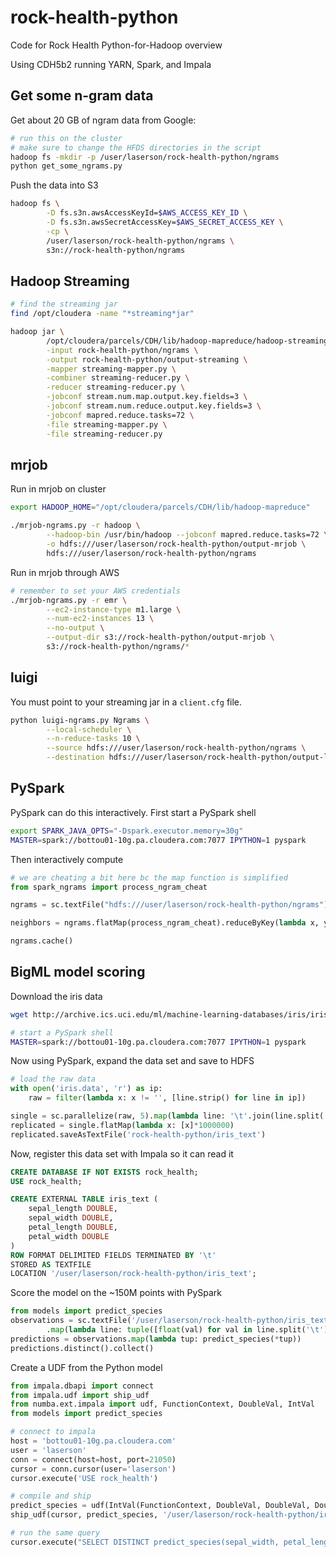 rock-health-python
==================

Code for Rock Health Python-for-Hadoop overview

Using CDH5b2 running YARN, Spark, and Impala


## Get some n-gram data

Get about 20 GB of ngram data from Google:

```bash
# run this on the cluster
# make sure to change the HFDS directories in the script
hadoop fs -mkdir -p /user/laserson/rock-health-python/ngrams
python get_some_ngrams.py
```

Push the data into S3

```bash
hadoop fs \
        -D fs.s3n.awsAccessKeyId=$AWS_ACCESS_KEY_ID \
        -D fs.s3n.awsSecretAccessKey=$AWS_SECRET_ACCESS_KEY \
        -cp \
        /user/laserson/rock-health-python/ngrams \
        s3n://rock-health-python/ngrams
```

## Hadoop Streaming


```bash
# find the streaming jar
find /opt/cloudera -name "*streaming*jar"

hadoop jar \
        /opt/cloudera/parcels/CDH/lib/hadoop-mapreduce/hadoop-streaming-2.2.0-cdh5.0.0-beta-2.jar \
        -input rock-health-python/ngrams \
        -output rock-health-python/output-streaming \
        -mapper streaming-mapper.py \
        -combiner streaming-reducer.py \
        -reducer streaming-reducer.py \
        -jobconf stream.num.map.output.key.fields=3 \
        -jobconf stream.num.reduce.output.key.fields=3 \
        -jobconf mapred.reduce.tasks=72 \
        -file streaming-mapper.py \
        -file streaming-reducer.py
```

## mrjob

Run in mrjob on cluster

```bash
export HADOOP_HOME="/opt/cloudera/parcels/CDH/lib/hadoop-mapreduce"

./mrjob-ngrams.py -r hadoop \
        --hadoop-bin /usr/bin/hadoop --jobconf mapred.reduce.tasks=72 \
        -o hdfs:///user/laserson/rock-health-python/output-mrjob \
        hdfs:///user/laserson/rock-health-python/ngrams
```

Run in mrjob through AWS

```bash
# remember to set your AWS credentials
./mrjob-ngrams.py -r emr \
        --ec2-instance-type m1.large \
        --num-ec2-instances 13 \
        --no-output \
        --output-dir s3://rock-health-python/output-mrjob \
        s3://rock-health-python/ngrams/*
```


## luigi

You must point to your streaming jar in a `client.cfg` file.

```bash
python luigi-ngrams.py Ngrams \
        --local-scheduler \
        --n-reduce-tasks 10 \
        --source hdfs:///user/laserson/rock-health-python/ngrams \
        --destination hdfs:///user/laserson/rock-health-python/output-luigi
```


## PySpark

PySpark can do this interactively.  First start a PySpark shell

```bash
export SPARK_JAVA_OPTS="-Dspark.executor.memory=30g"
MASTER=spark://bottou01-10g.pa.cloudera.com:7077 IPYTHON=1 pyspark
```

Then interactively compute

```python
# we are cheating a bit here bc the map function is simplified
from spark_ngrams import process_ngram_cheat

ngrams = sc.textFile("hdfs:///user/laserson/rock-health-python/ngrams")

neighbors = ngrams.flatMap(process_ngram_cheat).reduceByKey(lambda x, y: x + y)

ngrams.cache()
```


## BigML model scoring

Download the iris data

```bash
wget http://archive.ics.uci.edu/ml/machine-learning-databases/iris/iris.data

# start a PySpark shell
MASTER=spark://bottou01-10g.pa.cloudera.com:7077 IPYTHON=1 pyspark
```

Now using PySpark, expand the data set and save to HDFS

```python
# load the raw data
with open('iris.data', 'r') as ip:
    raw = filter(lambda x: x != '', [line.strip() for line in ip])

single = sc.parallelize(raw, 5).map(lambda line: '\t'.join(line.split(',')[:-1]))
replicated = single.flatMap(lambda x: [x]*1000000)
replicated.saveAsTextFile('rock-health-python/iris_text')
```

Now, register this data set with Impala so it can read it

```sql
CREATE DATABASE IF NOT EXISTS rock_health;
USE rock_health;

CREATE EXTERNAL TABLE iris_text (
    sepal_length DOUBLE,
    sepal_width DOUBLE,
    petal_length DOUBLE,
    petal_width DOUBLE
)
ROW FORMAT DELIMITED FIELDS TERMINATED BY '\t'
STORED AS TEXTFILE
LOCATION '/user/laserson/rock-health-python/iris_text';
```

Score the model on the ~150M points with PySpark

```python
from models import predict_species
observations = sc.textFile('/user/laserson/rock-health-python/iris_text') \
        .map(lambda line: tuple([float(val) for val in line.split('\t')[1:]]))
predictions = observations.map(lambda tup: predict_species(*tup))
predictions.distinct().collect()
```

Create a UDF from the Python model

```python
from impala.dbapi import connect
from impala.udf import ship_udf
from numba.ext.impala import udf, FunctionContext, DoubleVal, IntVal
from models import predict_species

# connect to impala
host = 'bottou01-10g.pa.cloudera.com'
user = 'laserson'
conn = connect(host=host, port=21050)
cursor = conn.cursor(user='laserson')
cursor.execute('USE rock_health')

# compile and ship
predict_species = udf(IntVal(FunctionContext, DoubleVal, DoubleVal, DoubleVal))(predict_species)
ship_udf(cursor, predict_species, '/user/laserson/rock-health-python/iris.ll', host, user=user)

# run the same query
cursor.execute("SELECT DISTINCT predict_species(sepal_width, petal_length, petal_width) FROM iris_text")
```
